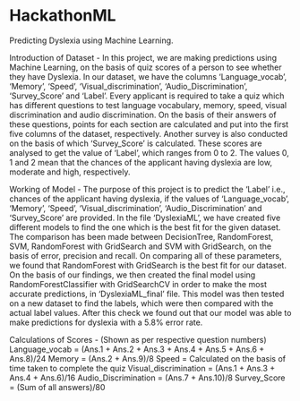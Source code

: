 # HackathonML
Predicting Dyslexia using Machine Learning.

Introduction of Dataset - 
In this project, we are making predictions using Machine Learning, on the basis of quiz scores of a person to see whether they have Dyslexia. In our dataset, we have the columns ‘Language_vocab’, ‘Memory’, ‘Speed’, ‘Visual_discrimination’, ‘Audio_Discrimination’, ‘Survey_Score’ and ‘Label’. Every applicant is required to take a quiz which has different questions to test language vocabulary, memory, speed, visual discrimination and audio discrimination. On the basis of their answers of these questions, points for each section are calculated and put into the first five columns of the dataset, respectively. Another survey is also conducted on the basis of which ‘Survey_Score’ is calculated. These scores are analysed to get the value of ‘Label’, which ranges from 0 to 2. The values 0, 1 and 2 mean that the chances of the applicant having dyslexia are low, moderate and high, respectively. 

Working of Model - 
The purpose of this project is to predict the ‘Label’ i.e., chances of the applicant having dyslexia, if the values of ‘Language_vocab’, ‘Memory’, ‘Speed’, ‘Visual_discrimination’, ‘Audio_Discrimination’ and ‘Survey_Score’ are provided. In the file ‘DyslexiaML’, we have created five different models to find the one which is the best fit for the given dataset. The comparison has been made between DecisionTree, RandomForest, SVM, RandomForest with GridSearch and SVM with GridSearch, on the basis of error, precision and recall. On comparing all of these parameters, we found that RandomForest with GridSearch is the best fit for our dataset. 
On the basis of our findings, we then created the final model using RandomForestClassifier with GridSearchCV in order to make the most accurate predictions, in ‘DyslexiaML_final’ file. This model was then tested on a new dataset to find the labels, which were then compared with the actual label values. After this check we found out that our model was able to make predictions for dyslexia with a 5.8% error rate.

Calculations of Scores - 
(Shown as per respective question numbers)
Language_vocab = (Ans.1 + Ans.2 + Ans.3 + Ans.4 + Ans.5 + Ans.6 + Ans.8)/24
Memory = (Ans.2 + Ans.9)/8
Speed = Calculated on the basis of time taken to complete the quiz
Visual_discrimination = (Ans.1 + Ans.3 + Ans.4 + Ans.6)/16
Audio_Discrimination = (Ans.7 + Ans.10)/8
Survey_Score = (Sum of all answers)/80



